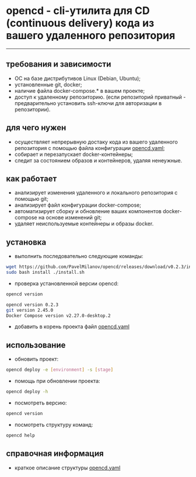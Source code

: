 # **opencd** - cli-утилита для CD (continuous delivery) кода из вашего удаленного репозитория

___

## требования и зависимости

- ОС на базе дистрибутивов Linux (Debian, Ubuntu);
- установленные git, docker;
- наличие файла docker-compose.* в вашем проекте;
- доступ к удаленному репозиторию. (если репозиторий приватный - предварительно установить ssh-ключи для авторизации в репозитории).

## для чего нужен

- осуществляет непрерывную достаку кода из вашего удаленного репозитория с помощью файла конфигурации [opencd.yaml](opencd.yaml.template);
- собирает и перезапускает docker-контейнеры;
- следит за состоянием образов и контейнеров, удаляя ненеужные.

## как работает

- анализирует изменения удаленного и локального репозитория с помощью git;
- анализирует файл конфигурации docker-compose;
- автоматизирует сборку и обновление ваших компонентов docker-compose на основе изменений git;
- удаляет неиспользуемые контейнеры и образы docker.

## установка

- выполнить последовательно следующие команды:

```bash
wget https://github.com/PavelMilanov/opencd/releases/download/v0.2.3/install.sh
sudo bash install ./install.sh
```

- проверка установленной версии opencd:

```bash
opencd version

opencd version 0.2.3
git version 2.45.0
Docker Compose version v2.27.0-desktop.2
```

- добавить в корень проекта файл [opencd.yaml](opencd.yaml.template)

## использование

- обновить проект:

```bash
opencd deploy -e [environment] -s [stage]
```

- помощь при обновлении проекта:

```bash
opencd deploy -h
```

- посмотреть версию:

```bash
opencd version
```

- посмотреть структуру команд:

```bash
opencd help
```

## справочная информация

- краткое описание структуры [opencd.yaml](docs/opencd.yaml.manual)
